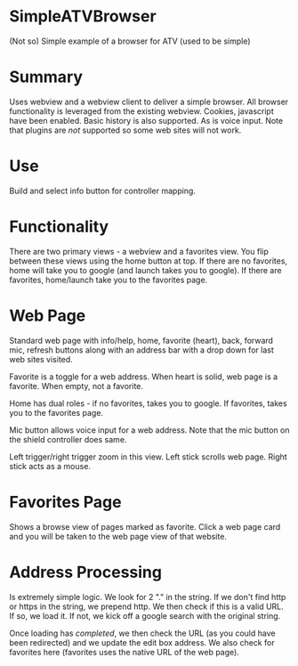 # SimpleATVBrowser

(Not so) Simple example of a browser for ATV
(used to be simple)

# Summary

Uses webview and a webview client to deliver a simple browser. All browser functionality is leveraged from the existing webview. Cookies, javascript have been enabled. Basic history is also supported. As is voice input. Note that plugins are *not* supported so some web sites will not work.

# Use

Build and select info button for controller mapping.

# Functionality

There are two primary views - a webview and a favorites view. You flip between these views using the home button at top. If there are no favorites, home will take you to google (and launch takes you to google). If there are favorites, home/launch take you to the favorites page.

# Web Page

Standard web page with info/help, home, favorite (heart), back, forward mic, refresh buttons along with an address bar with a drop down for last web sites visited.

Favorite is a toggle for a web address. When heart is solid, web page is a favorite. When empty, not a favorite.

Home has dual roles - if no favorites, takes you to google. If favorites, takes you to the favorites page.

Mic button allows voice input for a web address. Note that the mic button on the shield controller does same.

Left trigger/right trigger zoom in this view. Left stick scrolls web page. Right stick acts as a mouse.

# Favorites Page

Shows a browse view of pages marked as favorite. Click a web page card and you will be taken to the web page view of that website.

# Address Processing

Is extremely simple logic. We look for 2 "." in the string. If we don't find http or https in the string, we prepend http. We then check if this is a valid URL. If so, we load it. If not, we kick off a google search with the original string.

Once loading has *completed*, we then check the URL (as you could have been redirected) and we update the edit box address. We also check for favorites here (favorites uses the native URL of the web page).

